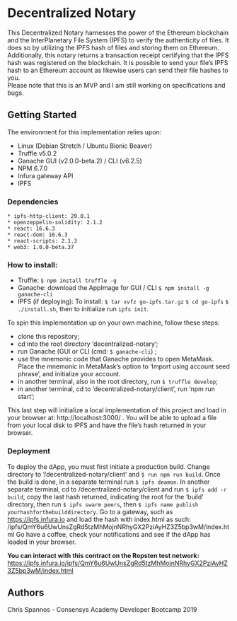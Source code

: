 # Decentralized Notary  
This Decentralized Notary harnesses the power of the Ethereum blockchain and the InterPlanetary File System (IPFS) to verify the authenticity of files. It does so by utilizing the IPFS hash of files and storing them on Ethereum. Additionally, this notary returns a transaction receipt certifying that the IPFS hash was registered on the blockchain. It is possible to send your file’s IPFS hash to an Ethereum account as likewise users can send their file hashes to you.   
Please note that this is an MVP and I am still working on specifications and bugs.

## Getting Started
The environment for this implementation relies upon:
* Linux (Debian Stretch / Ubuntu Bionic Beaver)
* Truffle v5.0.2
* Ganache GUI (v2.0.0-beta.2) / CLI (v6.2.5)
* NPM 6.7.0
* Infura gateway API
* IPFS

### Dependencies
    * ipfs-http-client: 29.0.1
    * openzeppelin-solidity: 2.1.2
    * react: 16.6.3
    * react-dom: 16.6.3
    * react-scripts: 2.1.3
    * web3: 1.0.0-beta.37

### How to install:
* Truffle: ``$ npm install truffle -g``
* Ganache: download the AppImage for GUI / CLI ``$ npm install -g ganache-cli``
* IPFS (if deploying): To install:
``$ tar xvfz go-ipfs.tar.gz``
``$ cd go-ipfs``
``$ ./install.sh``,
then to initialize run ``ipfs init``.

To spin this implementation up on your own machine, follow these steps:
- clone this repository;
- cd into the root directory ‘decentralized-notary’;
-  run Ganache (GUI or CLI (cmd: ``$ ganache-cli``) ;
- use the mnemonic code that Ganache provides to open MetaMask. Place the mnemonic in MetaMask’s option to ‘Import using account seed phrase’, and initialize your account.
- in another terminal, also in the root directory, run ``$ truffle develop``;
- in another terminal, cd to ‘decentralized-notary/client’, run ‘npm run start’;

This last step will initialize a local implementation of this project and load in your browser at: http://localhost:3000/ . You will be able to upload a file from your local disk to IPFS and have the file’s hash returned in your browser.

### Deployment
To deploy the dApp, you must first initiate a production build. Change directory to ‘/decentralized-notary/client’ and ``$ run npm run build``. Once the build is done, in a separate terminal run ``$ ipfs deamon``. In another separate terminal, cd to /decentralized-notary/client and run ``$ ipfs add -r build``, copy the last hash returned, indicating the root for the ‘build’ directory, then run ``$ ipfs swarm peers``, then ``$ ipfs name publish yourhashforthebuilddirectory``. Go to a gateway, such as https://ipfs.infura.io and load the hash with index.html as such: /ipfs/QmY6u6UwUnsZgRd5tzMhMojnNRhyGX2PziAyHZ3Z5bp3wM/index.html
Go have a coffee, check your notifications and see if the dApp has loaded in your browser.

**You can interact with this contract on the Ropsten test network:**
https://ipfs.infura.io/ipfs/QmY6u6UwUnsZgRd5tzMhMojnNRhyGX2PziAyHZ3Z5bp3wM/index.html

## Authors
Chris Spannos -  Consensys Academy Developer Bootcamp 2019
